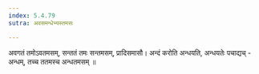 ```yaml
---
index: 5.4.79
sutra: अवसमन्धेभ्यस्तमसः

---
```

 अवगतं तमोऽवतमसम्, सन्ततं तमः सन्तमसम्, प्रादिसमासौ। अन्दं करोति अन्धयति, अन्धयतेः पचाद्यच् - अन्धम्, तच्च ततमस्च अन्धतमसम् ॥
